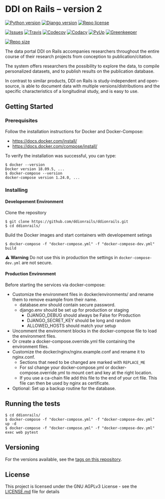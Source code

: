 # DDI on Rails – version 2

[![Python version][python-badge]](https://www.python.org/downloads/release/python-373releases/)
[![Django version][django-badge]](https://docs.djangoproject.com/en/2.2/)
[![Repo license][license-badge]](https://www.gnu.org/licenses/agpl-3.0)

[![Issues][issues-badge]](https://github.com/ddionrails/ddionrails/issues/)
[![Travis][travis-badge]](https://travis-ci.org/ddionrails/ddionrails/)
[![Codecov][codecov-badge]](https://codecov.io/gh/ddionrails/ddionrails)
[![Codacy][codacy-badge]](https://app.codacy.com/project/ddionrails/ddionrails/dashboard)
[![PyUp][pyup-badge]](https://pyup.io/repos/github/ddionrails/ddionrails/)
[![Greenkeeper][greenkeeper-badge]](https://greenkeeper.io/)

[![Repo size][reposize-badge]][reposize-badge]

The data portal DDI on Rails accompanies researchers throughout the entire course of their research projects from conception to publication/citation.

The system offers researchers the possibility to explore the data, to compile personalized datasets, and to publish results on the publication database.

In contrast to similar products, DDI on Rails is study-independent and open-source, is able to document data with multiple versions/distributions and the specific characteristics of a longitudinal study, and is easy to use.

## Getting Started

### Prerequisites

Follow the installation instructions for Docker and Docker-Compose:

- <https://docs.docker.com/install/>
- <https://docs.docker.com/compose/install/>

To verify the installation was successful, you can type:
```
$ docker --version
Docker version 18.09.5, ...
$ docker-compose --version
docker-compose version 1.24.0, ...
```

### Installing

#### Developement Environment

Clone the repository

```
$ git clone https://github.com/ddionrails/ddionrails.git
$ cd ddionrails/
```

Build the Docker images and start containers with developement setings

```
$ docker-compose -f "docker-compose.yml" -f "docker-compose-dev.yml" build
```

:warning: __Warning__ Do not use this in production the settings in `docker-compose-dev.yml` are not secure.

#### Production Environment

Before starting the services via docker-compose:

- Customize the environment files in docker/environments/ and rename them to remove example from their name.
  - database.env should contain secure password.
  - django.env should be set up for production or staging
    - DJANGO_DEBUG should always be False for Production
    - DJANGO_SECRET_KEY should be long and random
    - ALLOWED_HOSTS should match your setup
- Uncomment the environment blocks in the docker-compose file to load the environment files.
- Or create a docker-compose.override.yml file containing the environment files. 
- Customize the docker/nginx/nginx.example.conf and rename it to nginx.conf.
  - Sections that need to be changed are marked with `REPLACE_ME`
  - For ssl change your docker-compose.yml or docker-compose.override.yml to mount cert and key at the right location.
   - If you use a ca-chain file add this file to the end of your crt file. This file can then be used by nginx as certificate.
- Optional: Set up a backup routine for the database.
  

## Running the tests

```
$ cd ddionrails/
$ docker-compose -f "docker-compose.yml" -f "docker-compose-dev.yml" up -d
$ docker-compose -f "docker-compose.yml" -f "docker-compose-dev.yml" exec web pytest
```

## Versioning

For the versions available, see the [tags on this repository](https://github.com/ddionrails/ddionrails/tags).

## License

This project is licensed under the GNU AGPLv3 License - see the [LICENSE.md](https://github.com/ddionrails/ddionrails/blob/master/LICENSE.md) file for details

<!-- Markdown link & img dfn's -->

[python-badge]: https://img.shields.io/badge/Python-3.7.3-blue.svg
[django-badge]: https://img.shields.io/badge/Django-2.2-blue.svg
[license-badge]: https://img.shields.io/badge/License-AGPL%20v3-blue.svg
[reposize-badge]: https://img.shields.io/github/repo-size/badges/shields.svg
[codecov-badge]: https://img.shields.io/codecov/c/github/ddionrails/ddionrails.svg
[travis-badge]: https://img.shields.io/travis/ddionrails/ddionrails.svg
[pyup-badge]: https://pyup.io/repos/github/ddionrails/ddionrails/shield.svg
[greenkeeper-badge]: https://badges.greenkeeper.io/greenkeeperio/badges.svg
[issues-badge]: https://img.shields.io/github/issues/ddionrails/ddionrails.svg
[codacy-badge]: https://api.codacy.com/project/badge/Grade/0382ce2fae284b608bfba7bc2da74a4b
